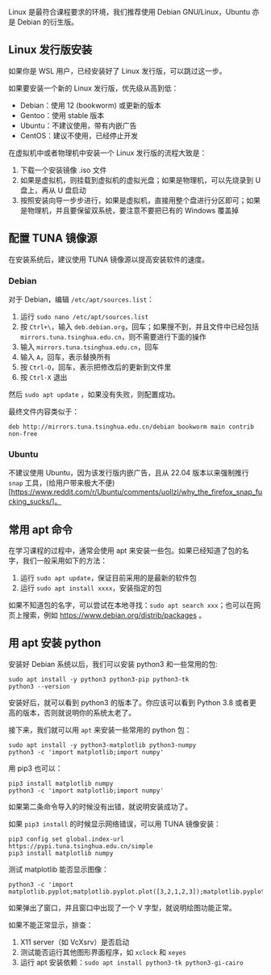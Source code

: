 Linux 是最符合课程要求的环境，我们推荐使用 Debian GNU/Linux，Ubuntu 亦是 Debian 的衍生版。

## Linux 发行版安装

如果你是 WSL 用户，已经安装好了 Linux 发行版，可以跳过这一步。

如果要安装一个新的 Linux 发行版，优先级从高到低：

- Debian：使用 12 (bookworm) 或更新的版本
- Gentoo：使用 stable 版本
- Ubuntu：不建议使用，带有内嵌广告
- CentOS：建议不使用，已经停止开发

在虚拟机中或者物理机中安装一个 Linux 发行版的流程大致是：

1. 下载一个安装镜像 .iso 文件
2. 如果是虚拟机，则挂载到虚拟机的虚拟光盘；如果是物理机，可以先烧录到 U 盘上，再从 U 盘启动
3. 按照安装向导一步步进行，如果是虚拟机，直接用整个盘进行分区即可；如果是物理机，并且要保留双系统，要注意不要把已有的 Windows 覆盖掉

## 配置 TUNA 镜像源

在安装系统后，建议使用 TUNA 镜像源以提高安装软件的速度。

### Debian

对于 Debian，编辑 `/etc/apt/sources.list`：

1. 运行 `sudo nano /etc/apt/sources.list`
2. 按 `Ctrl+\`，输入 `deb.debian.org`，回车；如果搜不到，并且文件中已经包括 `mirrors.tuna.tsinghua.edu.cn`，则不需要进行下面的操作
3. 输入 `mirrors.tuna.tsinghua.edu.cn`，回车
4. 输入 `A`，回车，表示替换所有
5. 按 `Ctrl-O`，回车，表示把修改后的更新到文件里
6. 按 `Ctrl-X` 退出

然后 `sudo apt update` ，如果没有失败，则配置成功。

最终文件内容类似于：

```
deb http://mirrors.tuna.tsinghua.edu.cn/debian bookworm main contrib non-free
```

### Ubuntu

不建议使用 Ubuntu，因为该发行版内嵌广告，且从 22.04 版本以来强制推行 `snap` 工具，(给用户带来极大不便)[https://www.reddit.com/r/Ubuntu/comments/uollzl/why_the_firefox_snap_fucking_sucks/]。

## 常用 apt 命令

在学习课程的过程中，通常会使用 apt 来安装一些包。如果已经知道了包的名字，我们一般采用如下的方法：

1. 运行 `sudo apt update`，保证目前采用的是最新的软件包
2. 运行 `sudo apt install xxxx`，安装指定的包

如果不知道包的名字，可以尝试在本地寻找：`sudo apt search xxx`；也可以在网页上搜索，例如 <https://www.debian.org/distrib/packages> 。

## 用 apt 安装 python

安装好 Debian 系统以后，我们可以安装 python3 和一些常用的包:

```shell
sudo apt install -y python3 python3-pip python3-tk
python3 --version
```

安装好后，就可以看到 python3 的版本了。你应该可以看到 Python 3.8 或者更高的版本，否则就说明你的系统太老了。

接下来，我们就可以用 `apt` 来安装一些常用的 python 包：

```shell
sudo apt install -y python3-matplotlib python3-numpy
python3 -c 'import matplotlib;import numpy'
```

用 pip3 也可以：

```shell
pip3 install matplotlib numpy
python3 -c 'import matplotlib;import numpy'
```

如果第二条命令导入的时候没有出错，就说明安装成功了。

如果 `pip3 install` 的时候显示网络错误，可以用 TUNA 镜像安装：

```shell
pip3 config set global.index-url https://pypi.tuna.tsinghua.edu.cn/simple
pip3 install matplotlib numpy
```

测试 matplotlib 能否显示图像：

```shell
python3 -c 'import matplotlib.pyplot;matplotlib.pyplot.plot([3,2,1,2,3]);matplotlib.pyplot.show()'
```

如果弹出了窗口，并且窗口中出现了一个 V 字型，就说明绘图功能正常。

如果不能正常显示，排查：

1. X11 server（如 VcXsrv）是否启动
2. 测试能否运行其他图形界面程序，如 `xclock` 和 `xeyes`
3. 运行 apt 安装依赖：`sudo apt install python3-tk python3-gi-cairo`
